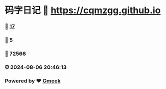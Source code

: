 # 码字日记 :link: https://cqmzgg.github.io 
### :page_facing_up: [17](https://cqmzgg.github.io/tag.html) 
### :speech_balloon: 5 
### :hibiscus: 72566 
### :alarm_clock: 2024-08-06 20:46:13 
### Powered by :heart: [Gmeek](https://github.com/Meekdai/Gmeek)
